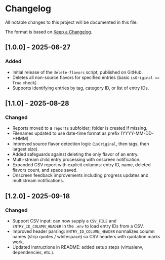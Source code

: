 # Changelog

All notable changes to this project will be documented in this file.

The format is based on [Keep a Changelog](https://keepachangelog.com/en/1.0.0/).

## [1.0.0] - 2025-06-27

### Added
- Initial release of the `delete-flavors` script, published on GitHub.
- Deletes all non-source flavors for specified entries (basic `isOriginal == True` check).
- Supports identifying entries by tag, category ID, or list of entry IDs.

## [1.1.0] - 2025-08-28

### Changed
- Reports moved to a `reports` subfolder; folder is created if missing.
- Filenames updated to use date-time format as prefix (YYYY-MM-DD-HHMM).
- Improved source flavor detection logic (`isOriginal`, then tags, then largest size).
- Added safeguards against deleting the only flavor of an entry.
- Multi-stream child entry processing with onscreen notification.
- Expanded CSV report with explicit columns: entry ID, name, deleted flavors count, and space saved.
- Onscreen feedback improvements including progress updates and multistream notifications.

## [1.2.0] - 2025-09-18

### Changed
- Support CSV input: can now supply a `CSV_FILE` and `ENTRY_ID_COLUMN_HEADER` in the `.env` to load entry IDs from a CSV.
- Improved header parsing: `ENTRY_ID_COLUMN_HEADER` normalizes column names (strip quotes / whitespace) so CSV headers with quotation marks work.
- Updated instructions in README: added setup steps (virtualenv, dependencies, etc.).